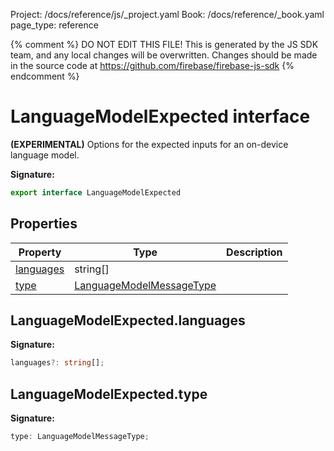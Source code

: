 Project: /docs/reference/js/_project.yaml
Book: /docs/reference/_book.yaml
page_type: reference

{% comment %}
DO NOT EDIT THIS FILE!
This is generated by the JS SDK team, and any local changes will be
overwritten. Changes should be made in the source code at
https://github.com/firebase/firebase-js-sdk
{% endcomment %}

# LanguageModelExpected interface
<b>(EXPERIMENTAL)</b> Options for the expected inputs for an on-device language model.

<b>Signature:</b>

```typescript
export interface LanguageModelExpected 
```

## Properties

|  Property | Type | Description |
|  --- | --- | --- |
|  [languages](./ai.languagemodelexpected.md#languagemodelexpectedlanguages) | string\[\] |  |
|  [type](./ai.languagemodelexpected.md#languagemodelexpectedtype) | [LanguageModelMessageType](./ai.md#languagemodelmessagetype) |  |

## LanguageModelExpected.languages

<b>Signature:</b>

```typescript
languages?: string[];
```

## LanguageModelExpected.type

<b>Signature:</b>

```typescript
type: LanguageModelMessageType;
```
